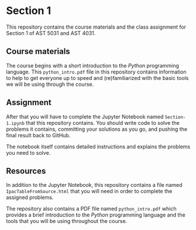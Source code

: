 # Section 1
This repository contains the course materials and the class assignment for Section 1 of AST 5031 and AST 4031.

## Course materials
The course begins with a short introduction to the _Python_ programming language. This `python_intro.pdf` file in this repository contains information to help to get everyone up to speed and (re)familiarized with the basic tools we will be using through the course.

## Assignment
After that you will have to complete the Jupyter Notebook named `Section-1.ipynb` that this repository contains. You should write code to solve the problems it contains, committing your solutions as you go, and pushing the final result back to GitHub.

The notebook itself contains detailed instructions and explains the problems you need to solve.

## Resources
In addition to the Jupyter Notebook, this repository contains a file named `IpacTableFromSource.html` that you will need in order to complete the assigned problems.

The repository also contains a PDF file named `python_intro.pdf` which provides a brief introduction to the _Python_ programming language and the tools that you will be using throughout the course.
